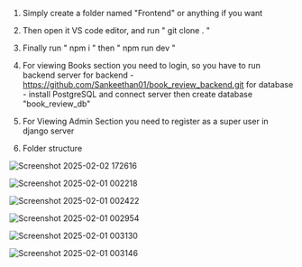 1) Simply create a folder named "Frontend" or anything if you want
2) Then open it VS code editor, and run " git clone <link> . "
3) Finally run " npm i " then " npm run dev " 

4) For viewing Books section you need to login, so you have to run backend server 
   for backend - https://github.com/Sankeethan01/book_review_backend.git
   for database - install PostgreSQL and connect server then create database "book_review_db"

5) For Viewing Admin Section you need to register as a super user in django server

6) Folder structure

![Screenshot 2025-02-02 172616](https://github.com/user-attachments/assets/ee3094bb-286a-44d3-a1a3-bfb0a6d1ae79)


![Screenshot 2025-02-01 002218](https://github.com/user-attachments/assets/30d1c193-c516-446b-9415-2f6132fa44d7)




![Screenshot 2025-02-01 002422](https://github.com/user-attachments/assets/632c5e01-b495-4a9e-b4f0-127609d26555)




![Screenshot 2025-02-01 002954](https://github.com/user-attachments/assets/c4a82646-a9f9-48f2-af67-1cbe14c60fbf)




![Screenshot 2025-02-01 003130](https://github.com/user-attachments/assets/e33fe6c3-0396-4075-bf98-b829ef046441)




![Screenshot 2025-02-01 003146](https://github.com/user-attachments/assets/b233eb66-5cb3-4726-b750-373160a4bd6a)
